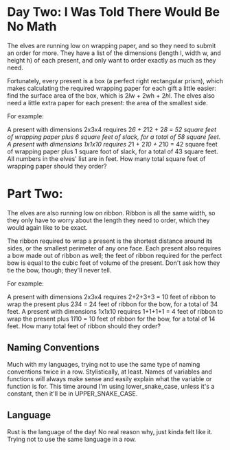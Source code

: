 # Day Two: I Was Told There Would Be No Math
The elves are running low on wrapping paper, and so they need to submit an order for more. They have a list of the dimensions
(length l, width w, and height h) of each present, and only want to order exactly as much as they need.

Fortunately, every present is a box (a perfect right rectangular prism), which makes calculating the required wrapping paper
for each gift a little easier: find the surface area of the box, which is 2*l*w + 2*w*h + 2*h*l. The elves also need a little
extra paper for each present: the area of the smallest side.

For example:

A present with dimensions 2x3x4 requires 2*6 + 2*12 + 2*8 = 52 square feet of wrapping paper plus 6 square feet of slack, for a
total of 58 square feet.
A present with dimensions 1x1x10 requires 2*1 + 2*10 + 2*10 = 42 square feet of wrapping paper plus 1 square foot of slack, for
a total of 43 square feet.
All numbers in the elves' list are in feet. How many total square feet of wrapping paper should they order?

# Part Two:
The elves are also running low on ribbon. Ribbon is all the same width, so they only have to worry about the length they need to order, which they would again like to be exact.

The ribbon required to wrap a present is the shortest distance around its sides, or the smallest perimeter of any one face. Each present also requires a bow made out of ribbon as well; the feet of ribbon required for the perfect bow is equal to the cubic feet of volume of the present. Don't ask how they tie the bow, though; they'll never tell.

For example:

A present with dimensions 2x3x4 requires 2+2+3+3 = 10 feet of ribbon to wrap the present plus 2*3*4 = 24 feet of ribbon for the bow, for a total of 34 feet.
A present with dimensions 1x1x10 requires 1+1+1+1 = 4 feet of ribbon to wrap the present plus 1*1*10 = 10 feet of ribbon for the bow, for a total of 14 feet.
How many total feet of ribbon should they order?
## Naming Conventions
Much with my languages, trying not to use the same type of naming conventions twice in a row. Stylistically, at least. Names of
variables and functions will always make sense and easily explain what the variable or function is for. This time around
I'm using lower_snake_case, unless it's a constant, then it'll be in UPPER_SNAKE_CASE.
## Language
Rust is the language of the day! No real reason why, just kinda felt like it. Trying not to use the same language in a row.
